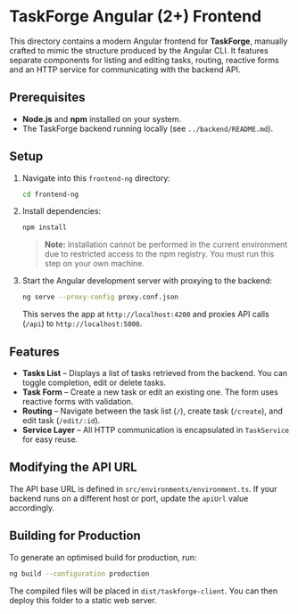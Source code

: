 # TaskForge Angular (2+) Frontend

This directory contains a modern Angular frontend for **TaskForge**, manually crafted to mimic the structure produced by the Angular CLI. It features separate components for listing and editing tasks, routing, reactive forms and an HTTP service for communicating with the backend API.

## Prerequisites

* **Node.js** and **npm** installed on your system.
* The TaskForge backend running locally (see `../backend/README.md`).

## Setup

1. Navigate into this `frontend-ng` directory:

   ```bash
   cd frontend-ng
   ```

2. Install dependencies:

   ```bash
   npm install
   ```

   > **Note:** Installation cannot be performed in the current environment due to restricted access to the npm registry. You must run this step on your own machine.

3. Start the Angular development server with proxying to the backend:

   ```bash
   ng serve --proxy-config proxy.conf.json
   ```

   This serves the app at `http://localhost:4200` and proxies API calls (`/api`) to `http://localhost:5000`.

## Features

* **Tasks List** – Displays a list of tasks retrieved from the backend. You can toggle completion, edit or delete tasks.
* **Task Form** – Create a new task or edit an existing one. The form uses reactive forms with validation.
* **Routing** – Navigate between the task list (`/`), create task (`/create`), and edit task (`/edit/:id`).
* **Service Layer** – All HTTP communication is encapsulated in `TaskService` for easy reuse.

## Modifying the API URL

The API base URL is defined in `src/environments/environment.ts`. If your backend runs on a different host or port, update the `apiUrl` value accordingly.

## Building for Production

To generate an optimised build for production, run:

```bash
ng build --configuration production
```

The compiled files will be placed in `dist/taskforge-client`. You can then deploy this folder to a static web server.
